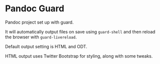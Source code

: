 Pandoc Guard
============

Pandoc project set up with guard.

It will automatically output files on save using `guard-shell` and then reload the browser with `guard-livereload`.

Default output setting is HTML and ODT.

HTML output uses Twitter Bootstrap for styling, along with some tweaks.
